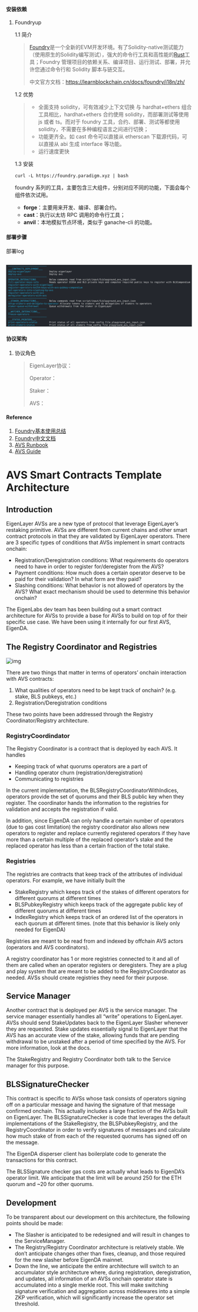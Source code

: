 #### 安装依赖

1. Foundryup

    1.1 简介
    
    >[Foundry](https://learnblockchain.cn/docs/foundry/i18n/zh/)是一个全新的EVM开发环境。有了Solidity-native测试能力（使用原生的Solidity编写测试），强大的命令行工具和高性能的[Rust](https://learnblockchain.cn/article/3609)工具；Foundry 管理项目的依赖关系、编译项目、运行测试、部署，并允许您通过命令行和 Solidity 脚本与链交互。
    >
    >中文官方文档：https://learnblockchain.cn/docs/foundry/i18n/zh/
    
    1.2 优势
    
    > - 全面支持 solidity，可有效减少上下文切换 与 hardhat+ethers 组合工具相比，hardhat+ethers 合约使用 solidity，而部署测试等使用 js 或者 ts。而对于 foundry 工具，合约、部署、测试等都使用 solidity，不需要在多种编程语言之间进行切换；
    > - 功能更齐全。如 cast 命令可以直接从 etherscan 下载源代码，可以直接从 abi 生成 interface 等功能。
    > - 运行速度更快
    
    1.3 安装
    
    ```shell
    curl -L https://foundry.paradigm.xyz | bash
    ```
    
    foundry 系列的工具，主要包含三大组件，分别对应不同的功能，下面会每个组件依次试用。
    
    - **forge**：主要用来开发、编译、部署合约。
    - **cast**：执行以太坊 RPC 调用的命令行工具；
    - **anvil**：本地模拟节点环境，类似于 ganache-cli 的功能。
    
    

#### 部署步骤

部署log

```

```

![makefile.png](https://github.com/Layr-Labs/eigenlayer-avs-playgrounds/blob/alpha/images/makefile.png?raw=true)





####  协议架构

1. 协议角色

    > EigenLayer协议：
    >
    > Operator：
    >
    > Staker：
    >
    > AVS：



#### Reference

1.  [Foundry基本使用总结](https://zhuanlan.zhihu.com/p/589226221)
2. [Foundry中文文档](https://learnblockchain.cn/docs/foundry/i18n/zh/)
3. [AVS Runbook](https://github.com/Layr-Labs/eigenlayer-avs-playgrounds/blob/alpha/docs/runbook.md)
4. [AVS Guide](https://github.com/Layr-Labs/eigenlayer-contracts/blob/master/docs/experimental/AVS-Guide.md)

















# AVS Smart Contracts Template Architecture

## Introduction

EigenLayer AVSs are a new type of protocol that leverage EigenLayer’s restaking primitive. AVSs are different from current chains and other smart contract protocols in that they are validated by EigenLayer operators. There are 3 specific types of conditions that AVSs implement in smart contracts onchain:

- Registration/Deregistration conditions: What requirements do operators need to have in order to register for/deregister from the AVS?
- Payment conditions: How much does a certain operator deserve to be paid for their validation? In what form are they paid?
- Slashing conditions: What behavior is not allowed of operators by the AVS? What exact mechanism should be used to determine this behavior onchain?

The EigenLabs dev team has been building out a smart contract architecture for AVSs to provide a base for AVSs to build on top of for their specific use case. We have been using it internally for our first AVS, EigenDA.

## The Registry Coordinator and Registries

![img](https://lh4.googleusercontent.com/bOF65t6Hx41ege2rsMoabyT87SnryD0TgThQwixH8w9Ms2LfKG-NVsMlxxoO3mXSRPLtLgnzQRskQOmfg9c-0uYkxoLICyRU6ixZHlFOmVK4RWQI6YbdWUYiujJLTl8oAVv5RkrtkvF-8S6cJHxyWg0)

There are two things that matter in terms of operators’ onchain interaction with AVS contracts:

1. What qualities of operators need to be kept track of onchain? (e.g. stake, BLS pubkeys, etc.)
2. Registration/Deregistration conditions

These two points have been addressed through the Registry Coordinator/Registry architecture.

### RegistryCoordindator

The Registry Coordinator is a contract that is deployed by each AVS. It handles

- Keeping track of what quorums operators are a part of
- Handling operator churn (registration/deregistration)
- Communicating to registries

In the current implementation, the BLSRegistryCoordinatorWithIndices, operators provide the set of quorums and their BLS public key when they register. The coordinator hands the information to the registries for validation and accepts the registration if valid.

In addition, since EigenDA can only handle a certain number of operators (due to gas cost limitation) the registry coordinator also allows new operators to register and replace currently registered operators if they have more than a certain multiple of the replaced operator’s stake and the replaced operator has less than a certain fraction of the total stake.

### Registries

The registries are contracts that keep track of the attributes of individual operators. For example, we have initially built the 

- StakeRegistry which keeps track of the stakes of different operators for different quorums at different times
- BLSPubkeyRegistry which keeps track of the aggregate public key of different quorums at different times
- IndexRegistry which keeps track of an ordered list of the operators in each quorum at different times. (note that this behavior is likely only needed for EigenDA)

Registries are meant to be read from and indexed by offchain AVS actors (operators and AVS coordinators). 

A registry coordinator has 1 or more registries connected to it and all of them are called when an operator registers or deregisters. They are a plug and play system that are meant to be added to the RegistryCoordinator as needed. AVSs should create registries they need for their purpose.

## Service Manager

Another contract that is deployed per AVS is the service manager. The service manager essentially handles all “write” operations to EigenLayer. AVSs should send StakeUpdates back to the EigenLayer Slasher whenever they are requested. Stake updates essentially signal to EigenLayer that the AVS has an accurate view of the stake, allowing funds that are pending withdrawal to be unstaked after a period of time specified by the AVS. For more information, look at the docs.

The StakeRegistry and Registry Coordinator both talk to the Service manager for this purpose.

## BLSSignatureChecker

This contract is specific to AVSs whose task consists of operators signing off on a particular message and having the signature of that message confirmed onchain. This actually includes a large fraction of the AVSs built on EigenLayer. The BLSSignatureChecker is code that leverages the default implementations of the StakeRegistry, the BLSPubkeyRegistry, and the RegistryCoordinator in order to verify signatures of messages and calculate how much stake of from each of the requested quorums has signed off on the message.

The EigenDA disperser client has boilerplate code to generate the transactions for this contract.

The BLSSignature checker gas costs are actually what leads to EigenDA’s operator limit. We anticipate that the limit will be around 250 for the ETH quorum and ~20 for other quorums.

## Development

To be transparent about our development on this architecture, the following points should be made:

- The Slasher is anticipated to be redesigned and will result in changes to the ServiceManager.
- The Registry/Registry Coordinator architecture is relatively stable. We don’t anticipate changes other than fixes, cleanup, and those required for the new slasher before EigenDA mainnet.
- Down the line, we anticipate the entire architecture will switch to an accumulator style architecture where, during registration, deregistration, and updates, all information of an AVSs onchain operator state is accumulated into a single merkle root. This will make switching signature verification and aggregation across middlewares into a simple ZKP verification, which will significantly increase the operator set threshold.

